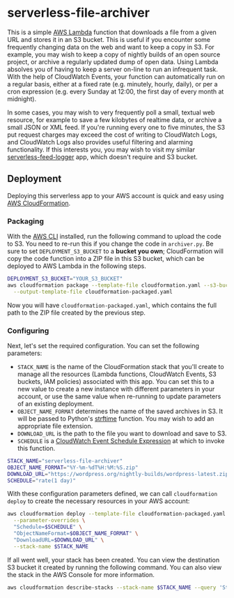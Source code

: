 # serverless-file-archiver

This is a simple [AWS Lambda](https://aws.amazon.com/lambda/) function that downloads a file from a given URL and stores it in an S3 bucket. This is useful if you encounter some frequently changing data on the web and want to keep a copy in S3. For example, you may wish to keep a copy of nightly builds of an open source project, or archive a regularly updated dump of open data. Using Lambda absolves you of having to keep a server on-line to run an infrequent task. With the help of CloudWatch Events, your function can automatically run on a regular basis, either at a fixed rate (e.g. minutely, hourly, daily), or per a cron expression (e.g. every Sunday at 12:00, the first day of every month at midnight).

In some cases, you may wish to very frequently poll a small, textual web resource, for example to save a few kilobytes of realtime data, or archive a small JSON or XML feed. If you're running every one to five minutes, the S3 put request charges may exceed the cost of writing to CloudWatch Logs, and CloudWatch Logs also provides useful filtering and alarming functionality. If this interests you, you may wish to visit my similar [serverless-feed-logger](https://github.com/ranek/serverless-file-archiver) app, which doesn't require and S3 bucket.

## Deployment

Deploying this serverless app to your AWS account is quick and easy using [AWS CloudFormation](https://aws.amazon.com/cloudformation/). 

### Packaging

With the [AWS CLI](https://aws.amazon.com/cli/) installed, run the following command to upload the code to S3. You need to re-run this if you change the code in `archiver.py`. Be sure to set `DEPLOYMENT_S3_BUCKET` to a **bucket you own**; CloudFormation will copy the code function into a ZIP file in this S3 bucket, which can be deployed to AWS Lambda in the following steps. 

```sh
DEPLOYMENT_S3_BUCKET="YOUR_S3_BUCKET"
aws cloudformation package --template-file cloudformation.yaml --s3-bucket $DEPLOYMENT_S3_BUCKET \
  --output-template-file cloudformation-packaged.yaml
```

Now you will have `cloudformation-packaged.yaml`, which contains the full path to the ZIP file created by the previous step. 

### Configuring

Next, let's set the required configuration. You can set the following parameters:

 * `STACK_NAME` is the name of the CloudFormation stack that you'll create to manage all the resources (Lambda functions, CloudWatch Events, S3 buckets, IAM policies) associated with this app. You can set this to a new value to create a new instance with different parameters in your account, or use the same value when re-running to update parameters of an existing deployment.
 * `OBJECT_NAME_FORMAT` determines the name of the saved archives in S3. It will be passed to Python's [strftime](https://docs.python.org/3.6/library/datetime.html#strftime-strptime-behavior) function. You may wish to add an appropriate file extension.
 * `DOWNLOAD_URL` is the path to the file you want to download and save to S3.
 * `SCHEDULE` is a [CloudWatch Event Schedule Expression](http://docs.aws.amazon.com/AmazonCloudWatch/latest/events/ScheduledEvents.html) at which to invoke this function.

```sh
STACK_NAME="serverless-file-archiver"
OBJECT_NAME_FORMAT="%Y-%m-%dT%H:%M:%S.zip"
DOWNLOAD_URL="https://wordpress.org/nightly-builds/wordpress-latest.zip"
SCHEDULE="rate(1 day)"
```

With these configuration parameters defined, we can call `cloudformation deploy` to create the necessary resources in your AWS account:

```sh
aws cloudformation deploy --template-file cloudformation-packaged.yaml --capabilities CAPABILITY_IAM \
  --parameter-overrides \
  "Schedule=$SCHEDULE" \
  "ObjectNameFormat=$OBJECT_NAME_FORMAT" \
  "DownloadURL=$DOWNLOAD_URL" \
  --stack-name $STACK_NAME
````

If all went well, your stack has been created. You can view the destination S3 bucket it created by running the following command. You can also view the stack in the AWS Console for more information.

```sh
aws cloudformation describe-stacks --stack-name $STACK_NAME --query 'Stacks[0].Outputs' --output text
```
